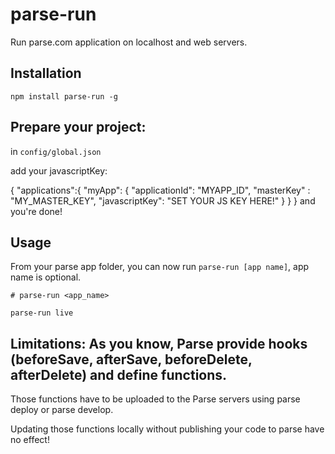 # parse-run

Run parse.com application on localhost and web servers.


## Installation

    npm install parse-run -g


## Prepare your project:

in `config/global.json`

add your javascriptKey:

{
    "applications":{
        "myApp": {
            "applicationId": "MYAPP_ID",
            "masterKey" : "MY_MASTER_KEY",
            "javascriptKey": "SET YOUR JS KEY HERE!"
        }
    }
}
and you're done!


## Usage

From your parse app folder, you can now run `parse-run [app name]`, app name is optional.

    # parse-run <app_name>
    
    parse-run live


## Limitations: As you know, Parse provide hooks (beforeSave, afterSave, beforeDelete, afterDelete) and define functions.

Those functions have to be uploaded to the Parse servers using parse deploy or parse develop.

Updating those functions locally without publishing your code to parse have no effect!
